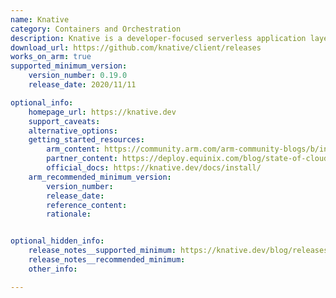```yaml
---
name: Knative
category: Containers and Orchestration
description: Knative is a developer-focused serverless application layer which is a great complement to the existing Kubernetes application constructs.
download_url: https://github.com/knative/client/releases
works_on_arm: true
supported_minimum_version:
    version_number: 0.19.0
    release_date: 2020/11/11

optional_info:
    homepage_url: https://knative.dev
    support_caveats:
    alternative_options:
    getting_started_resources:
        arm_content: https://community.arm.com/arm-community-blogs/b/infrastructure-solutions-blog/posts/serverless-on-arm64
        partner_content: https://deploy.equinix.com/blog/state-of-cloud-native-on-arm/
        official_docs: https://knative.dev/docs/install/
    arm_recommended_minimum_version:
        version_number:
        release_date:
        reference_content:
        rationale:


optional_hidden_info:
    release_notes__supported_minimum: https://knative.dev/blog/releases/announcing-knative-v0-19-release/
    release_notes__recommended_minimum:
    other_info:

---
```

